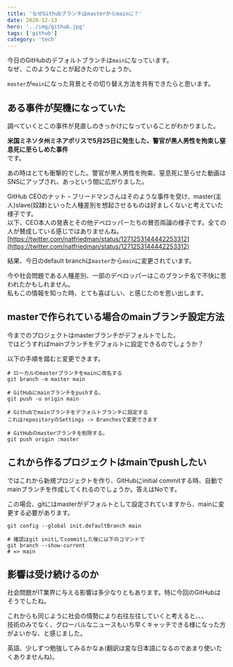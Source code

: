 ```yaml
---
title: 'なぜGithubブランチはmasterからmainに？'
date: 2020-12-13
hero: '../img/github.jpg'
tags: ['github']
category: 'tech'
---
```


今日のGitHubのデフォルトブランチは`main`になっています。  
なぜ、このようなことが起きたのでしょうか。

`master`が`main`になった背景とその切り替え方法を共有できたらと思います。

## ある事件が契機になっていた
調べていくとこの事件が見直しのきっかけになっていることがわかりました。

**米国ミネソタ州ミネアポリスで5月25日に発生した、警官が黒人男性を拘束し窒息死に至らしめた事件**  
です。

あの時はとても衝撃的でした。警官が黒人男性を拘束、窒息死に至らせた動画はSNSにアップされ、あっという間に広がりました。

GitHub CEOのナット・フリードマンさんはそのような事件を受け、master(主人)slave(奴隷)といった人種差別を想起させるものは好ましくないと考えていた様子です。  
以下、CEO本人の発表とその他デベロッパーたちの賛否両論の様子です。全ての人が賛成している感じではありませんね。  
[https://twitter.com/natfriedman/status/1271253144442253312](https://twitter.com/natfriedman/status/1271253144442253312)

結果、今日のdefault branchは`master`から`main`に変更されています。

今や社会問題である人種差別、一部のデベロッパーはこのブランチ名で不快に思われたかもしれません。  
私もこの情報を知った時、とても喜ばしい、と感じたのを思い出します。

## masterで作られている場合のmainブランチ設定方法
今までのプロジェクトはmasterブランチがデフォルトでした。  
ではどうすればmainブランチをデフォルトに設定できるのでしょうか？

以下の手順を踏むと変更できます。
```shell
# ローカルのmasterブランチをmainに改名する
git branch -m master main

# GitHubにmainブランチをpushする。
git push -u origin main

# Githubでmainブランチをデフォルトブランチに設定する
これはrepositoryのSettings -> Branchesで変更できます

# GitHubのmasterブランチを削除する。
git push origin :master
```

## これから作るプロジェクトはmainでpushしたい
ではこれから新規プロジェクトを作り、GitHubにinitial commitする時、自動でmainブランチを作成してくれるのでしょうか。答えはNoです。

この場合、gitにはmasterがデフォルトとして設定されていますから、mainに変更する必要があります。

```shell
git config --global init.defaultBranch main

# 確認はgit initしてcommitした後に以下のコマンドで
git branch --show-current
# => main
```

## 影響は受け続けるのか
社会問題がIT業界に与える影響は多少なりともあります。特に今回のGitHubはそうでしたね。

これからも同じように社会の情勢により右往左往していくと考えると、、、  
技術のみでなく、グローバルなニュースもいち早くキャッチできる様になった方がよいかな、と感じました。

英語、少しずつ勉強してみるかなぁ(翻訳は変な日本語になるのであまり使いたくありませんね)。
